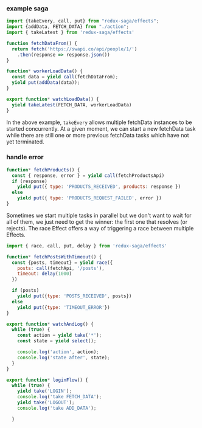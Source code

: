 ### example saga

```javascript
import {takeEvery, call, put} from "redux-saga/effects";
import {addData, FETCH_DATA} from "./action";
import { takeLatest } from 'redux-saga/effects'

function fetchDataFrom() {
  return fetch('https://swapi.co/api/people/1/')
    .then(response => response.json())
}

function* workerLoadData() {
  const data = yield call(fetchDataFrom);
  yield put(addData(data));
}

export function* watchLoadData() {
  yield takeLatest(FETCH_DATA, workerLoadData)
}
```

In the above example, `takeEvery` allows multiple fetchData instances to be started concurrently.
At a given moment, we can start a new fetchData task while there are still one or more previous fetchData tasks which have not yet terminated.

### handle error

```javascript
function* fetchProducts() {
  const { response, error } = yield call(fetchProductsApi)
  if (response)
    yield put({ type: 'PRODUCTS_RECEIVED', products: response })
  else
    yield put({ type: 'PRODUCTS_REQUEST_FAILED', error })
}
```

Sometimes we start multiple tasks in parallel but we don't want to wait for all of them, we just need to get the winner: the first one that resolves (or rejects). 
The race Effect offers a way of triggering a race between multiple Effects.

```javascript
import { race, call, put, delay } from 'redux-saga/effects'

function* fetchPostsWithTimeout() {
  const {posts, timeout} = yield race({
    posts: call(fetchApi, '/posts'),
    timeout: delay(1000)
  })

  if (posts)
    yield put({type: 'POSTS_RECEIVED', posts})
  else
    yield put({type: 'TIMEOUT_ERROR'})
}

export function* watchAndLog() {
  while (true) {
    const action = yield take('*');
    const state = yield select();

    console.log('action', action);
    console.log('state after', state);
  }
}

export function* loginFlow() {
  while (true) {
    yield take('LOGIN');
    console.log('take FETCH_DATA');
    yield take('LOGOUT');
    console.log('take ADD_DATA');

  }
```
